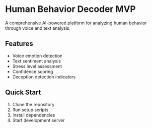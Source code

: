 # Human Behavior Decoder MVP 
 
A comprehensive AI-powered platform for analyzing human behavior through voice and text analysis. 
 
## Features 
- Voice emotion detection 
- Text sentiment analysis 
- Stress level assessment 
- Confidence scoring 
- Deception detection indicators 
 
## Quick Start 
1. Clone the repository 
2. Run setup scripts 
3. Install dependencies 
4. Start development server 
